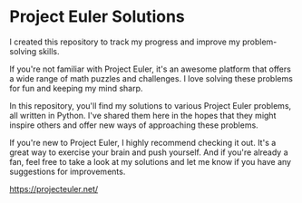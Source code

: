 # Project Euler Solutions

I created this repository to track my progress and improve my problem-solving skills.

If you're not familiar with Project Euler, it's an awesome platform that offers a wide range of math puzzles and challenges. I love solving these problems for fun and keeping my mind sharp.

In this repository, you'll find my solutions to various Project Euler problems, all written in Python. I've shared them here in the hopes that they might inspire others and offer new ways of approaching these problems.

If you're new to Project Euler, I highly recommend checking it out. It's a great way to exercise your brain and push yourself. And if you're already a fan, feel free to take a look at my solutions and let me know if you have any suggestions for improvements.

https://projecteuler.net/
